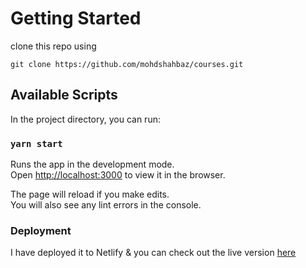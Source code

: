 # Getting Started

clone this repo using 

`
git clone https://github.com/mohdshahbaz/courses.git
`

## Available Scripts

In the project directory, you can run:

### `yarn start`

Runs the app in the development mode.\
Open [http://localhost:3000](http://localhost:3000) to view it in the browser.

The page will reload if you make edits.\
You will also see any lint errors in the console.

### Deployment

I have deployed it to Netlify & you can check out the live version [here](https://courses-by-shahbaz.netlify.app/)


